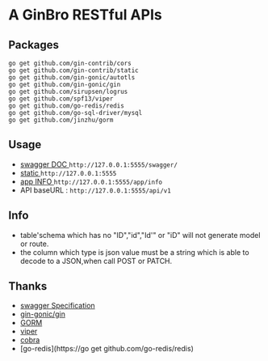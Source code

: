 # A GinBro RESTful APIs

## Packages
	go get github.com/gin-contrib/cors
	go get github.com/gin-contrib/static
	go get github.com/gin-gonic/autotls
	go get github.com/gin-gonic/gin
	go get github.com/sirupsen/logrus
	go get github.com/spf13/viper
    go get github.com/go-redis/redis
    go get github.com/go-sql-driver/mysql
    go get github.com/jinzhu/gorm
    
## Usage
- [swagger DOC ](http://127.0.0.1:5555/swagger/)`http://127.0.0.1:5555/swagger/`
- [static ](http://127.0.0.1:5555)`http://127.0.0.1:5555`
- [app INFO ](http://127.0.0.1:5555/app/info)`http://127.0.0.1:5555/app/info`
- API baseURL : `http://127.0.0.1:5555/api/v1`

## Info
- table'schema which has no "ID","id","Id'" or "iD" will not generate model or route.
- the column which type is json value must be a string which is able to decode to a JSON,when call POST or PATCH.
## Thanks
- [swagger Specification](https://swagger.io/specification/)
- [gin-gonic/gin](https://github.com/gin-gonic/gin)
- [GORM](http://gorm.io/)
- [viper](https://github.com/spf13/viper)
- [cobra](https://github.com/spf13/cobra#getting-started)
- [go-redis](https://go get github.com/go-redis/redis)